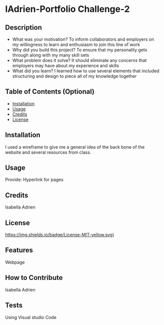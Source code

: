 # IAdrien-Portfolio Challenge-2

## Description
- What was your motivation? To inform collaborators and employers on my willingness to learn and enthusiasm to join this line of work
- Why did you build this project? To ensure that my personality gets through along with my many skill sets
- What problem does it solve? It should eliminate any concerns that employers may have about my experience and skills
- What did you learn? I learned how to use several elements that included structuring and design to piece all of my knowledge together 

## Table of Contents (Optional)

- [Installation](wireframe)
- [Usage](#usage)
- [Credits](#credits)
- [License](#license)

## Installation

I used a wireframe to give me a general idea of the back bone of the website and several resources from class.

## Usage

Provide: Hyperlink for pages

## Credits

Isabella Adrien 

## License

[https://img.shields.io/badge/License-MIT-yellow.svg)](https://opensource.org/licenses/MIT)


## Features

Webpage

## How to Contribute

Isabella Adrien

## Tests

Using Visual studio Code